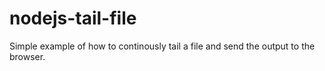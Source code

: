 nodejs-tail-file
================

Simple example of how to continously tail a file and send the output to the browser.